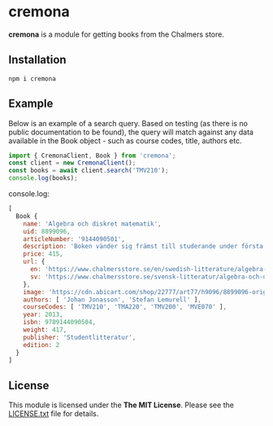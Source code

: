 # cremona

**cremona** is a module for getting books from the Chalmers store.

## Installation

```
npm i cremona
```

## Example

Below is an example of a search query. Based on testing (as there is no public documentation to be found), the query will match against any data available in the Book object - such as course codes, title, authors etc.

```javascript
import { CremonaClient, Book } from 'cremona';
const client = new CremonaClient();
const books = await client.search('TMV210');
console.log(books);
```

console.log:

```javascript
[
  Book {
    name: 'Algebra och diskret matematik',
    uid: 8899096,
    articleNumber: '9144090501',
    description: 'Boken vänder sig främst till studerande under första året på universitet eller teknisk högskola. Den är i första hand avsedd som kursbok till en inledande kurs i matematik i allmänhet och diskret matematik i synnerhet.  Materialet presenteras i den ordning som teorin byggs upp och på ett sådant sätt att inga logiska luckor uppstår. Stor vikt läggs vid att introducera läsaren till matematiskt tänkande och bevisföring.',
    price: 415,
    url: {
      en: 'https://www.chalmersstore.se/en/swedish-litterature/algebra-och-diskret-matematik.html',
      sv: 'https://www.chalmersstore.se/svensk-litteratur/algebra-och-diskret-matematik.html'
    },
    image: 'https://cdn.abicart.com/shop/22777/art77/h9096/8899096-origpic-4b50c1.jpg',
    authors: [ 'Johan Jonasson', 'Stefan Lemurell' ],
    courseCodes: [ 'TMV210', 'TMA220', 'TMV200', 'MVE070' ],
    year: 2013,
    isbn: 9789144090504,
    weight: 417,
    publisher: 'Studentlitteratur',
    edition: 2
  }
]
```

## License

This module is licensed under the **The MIT License**. Please see the [LICENSE.txt](https://github.com/emilsvennesson/dat257-xzibit/cremona/LICENSE.txt) file for details.

